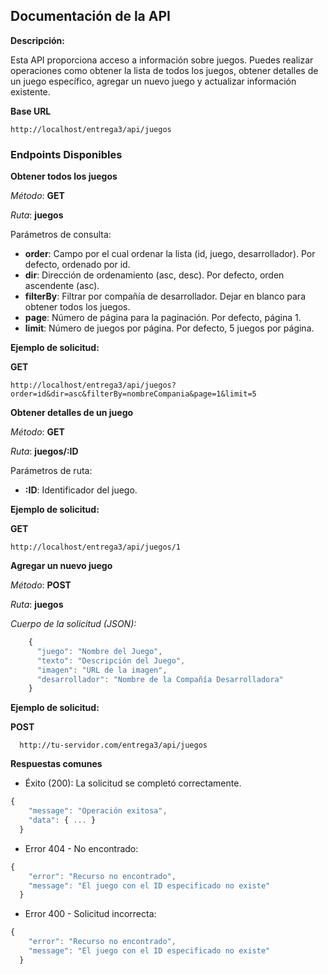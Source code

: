 ## Documentación de la API

**Descripción:**

Esta API proporciona acceso a información sobre juegos. Puedes realizar operaciones como obtener la lista de todos los juegos, obtener detalles de un juego específico, agregar un nuevo juego y actualizar información existente.

**Base URL**
```plaintext
http://localhost/entrega3/api/juegos
```
### Endpoints Disponibles

**Obtener todos los juegos**

*Método*: **GET**

*Ruta*: **juegos**

Parámetros de consulta:
- **order**: Campo por el cual ordenar la lista (id, juego, desarrollador). Por defecto, ordenado por id.
- **dir**: Dirección de ordenamiento (asc, desc). Por defecto, orden ascendente (asc).
- **filterBy**: Filtrar por compañía de desarrollador. Dejar en blanco para obtener todos los juegos.
- **page**: Número de página para la paginación. Por defecto, página 1.
- **limit**: Número de juegos por página. Por defecto, 5 juegos por página.

**Ejemplo de solicitud:**

**GET**

```plaintext
http://localhost/entrega3/api/juegos?order=id&dir=asc&filterBy=nombreCompania&page=1&limit=5
```
**Obtener detalles de un juego**

*Método*: **GET**

*Ruta*: **juegos/:ID**

Parámetros de ruta:
  - **:ID**: Identificador del juego.

**Ejemplo de solicitud:**

**GET**

```plaintext
http://localhost/entrega3/api/juegos/1
```
**Agregar un nuevo juego** 

*Método*: **POST**

*Ruta*: **juegos**

*Cuerpo de la solicitud (JSON):*

```javascript
    {
      "juego": "Nombre del Juego",
      "texto": "Descripción del Juego",
      "imagen": "URL de la imagen",
      "desarrollador": "Nombre de la Compañía Desarrolladora"
    }
```

**Ejemplo de solicitud:**

**POST**

```plaintext
  http://tu-servidor.com/entrega3/api/juegos
```
**Respuestas comunes**

- Éxito (200): La solicitud se completó correctamente.
```javascript
{
    "message": "Operación exitosa",
    "data": { ... }
  }
```
- Error 404 - No encontrado:
```javascript
{
    "error": "Recurso no encontrado",
    "message": "El juego con el ID especificado no existe"
  }
```
- Error 400 - Solicitud incorrecta:
```javascript
{
    "error": "Recurso no encontrado",
    "message": "El juego con el ID especificado no existe"
  }
```

